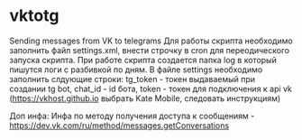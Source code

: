 # vktotg
Sending messages from VK to telegrams
Для работы скрипта необходимо заполнить файл settings.xml, внести строчку в cron для переодического запуска скрипта. При работе скрипта создается папка log в который пишутся логи с разбивкой по дням.
В файле settings необходимо заполнить слдующие строки:
tg_token - токен выдаваемый при создании tg bot,
chat_id - id бота,
token - токен для подключения к api vk (https://vkhost.github.io выбрать Kate Mobile, следовать инструкциям)

Доп инфа:
Инфа по методу получения доступа к сообщениям - https://dev.vk.com/ru/method/messages.getConversations
